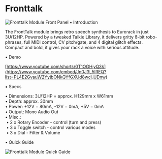 # Fronttalk
![Fronttalk Module Front Panel](https://www.erikoostveen.co.uk/assets/img/Fronttalk/FrontTalkModule.jpg)
▪ Introduction

The FrontTalk module brings retro speech synthesis to Eurorack in just 3U/12HP. Powered by a tweaked Talkie Library, it delivers gritty 8-bit robo-phrases, full MIDI control, CV pitch/gate, and 4 digital glitch effects. Compact and bold, it gives your rack a voice with serious attitude.

▪ Demo

[https://www.youtube.com/shorts/0T1OGHjvQ3k](https://www.youtube.com/embed/Jn0J3L5IREQ?list=PL4E2GvauW2YyjbONkQYfGXUd8wcl_UDnw)

▪ Specs

• Dimensions: 3U/12HP = approx. H129mm x W61mm<br/>
• Depth: approx. 30mm<br/>
• Power: +12V = 80mA, -12V = 0mA, +5V = 0mA<br/>
• Output: Mono Audio Out<br/>
• Misc.:<br/>
&nbsp;• 2 x Rotary Encoder - control (turn and press)<br/>
&nbsp;• 3 x Toggle switch - control various modes<br/>
&nbsp;• 3 x Dial - Filter & Volume

▪ Quick Guide

![Fronttalk Module Quick Guide](https://www.erikoostveen.co.uk/assets/doc/FrontTalk/FrontTalkQuickGuide_v1.jpg)
